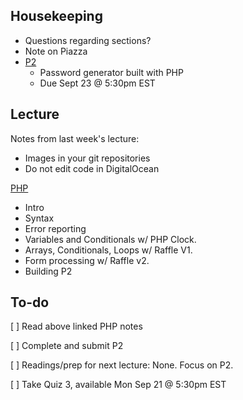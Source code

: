 ## Housekeeping
+ Questions regarding sections?
+ Note on Piazza
+ [P2](/Projects/P2)
    + Password generator built with PHP
    + Due Sept 23 @ 5:30pm EST


## Lecture

Notes from last week's lecture:

+ Images in your git repositories
+ Do not edit code in DigitalOcean


[PHP](https://github.com/susanBuck/dwa15-fall2015-notes/tree/master/02_PHP)

+ Intro
+ Syntax
+ Error reporting
+ Variables and Conditionals w/ PHP Clock.
+ Arrays, Conditionals, Loops w/ Raffle V1.
+ Form processing w/ Raffle v2.
+ Building P2


## To-do
[ ] Read above linked PHP notes

[ ] Complete and submit P2

[ ] Readings/prep for next lecture: None. Focus on P2.

[ ] Take Quiz 3, available Mon Sep 21 @ 5:30pm EST
